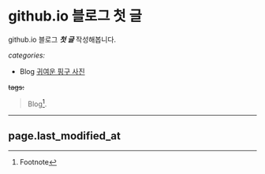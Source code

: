 
# github.io 블로그  첫 글

github.io 블로그 ***첫 글*** 작성해봅니다.


_categories:_

 - Blog [귀여운 핑구 사진](https://img.theqoo.net/img/ptLYR.jpg)

~~tags:~~

  > Blog[^1].






[^1]: Footnote 

---
page.last_modified_at
---
